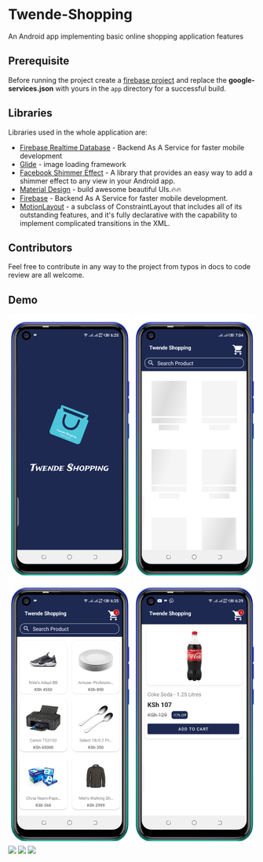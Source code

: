 # Twende-Shopping


An Android app implementing basic online shopping application features 

## Prerequisite

Before running the project create a [firebase project](https://firebase.google.com/) 
and replace the **google-services.json** with yours in the `app` directory for a successful build. 

## Libraries

Libraries used in the whole application are:

- [Firebase Realtime Database](https://firebase.google.com/docs/database/android/start) - Backend As A Service for faster mobile development
- [Glide](https://github.com/bumptech/glide) - image loading framework  
- [Facebook Shimmer Effect](https://github.com/facebook/shimmer-android) - A library that provides an easy way to add a shimmer effect to any view in your Android app.
- [Material Design](https://material.io/develop/android/docs/getting-started/) - build awesome beautiful UIs.🔥🔥
- [Firebase](https://firebase.google.com/) - Backend As A Service for faster mobile development.
- [MotionLayout](https://developer.android.com/training/constraint-layout) -  a subclass of ConstraintLayout that includes all of its outstanding features, and it's fully declarative with the capability to implement complicated transitions in the XML.
  
## Contributors

Feel free to contribute in any way to the project from typos in docs to code review are all welcome.

## Demo

<p float="left">
  <img src="screenshots/Screenshot_20201024-182540.png" width=250/>
  <img src="screenshots/Screenshot_20201018-190502.png" width=250/>
  <img src="screenshots/Screenshot_20201024-182600.png" width=250/>
  <img src="screenshots/Screenshot_20201024-182915.png" width=250/>
  <img src="screenshots/Screenshot_20201024-182624.pngScreenshot_20201024-182624" width=250/>
  <img src="screenshots/IMG-20200908-WA0025.jpg" width=250/>
  <img src="screenshots/IMG-20200908-WA0022.jpg" width=250/>
  </p>
